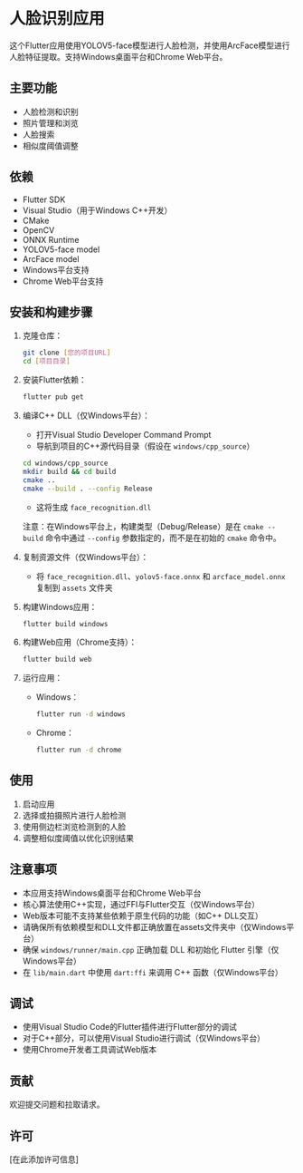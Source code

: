 # 人脸识别应用

这个Flutter应用使用YOLOV5-face模型进行人脸检测，并使用ArcFace模型进行人脸特征提取。支持Windows桌面平台和Chrome Web平台。

## 主要功能

- 人脸检测和识别
- 照片管理和浏览
- 人脸搜索
- 相似度阈值调整

## 依赖

- Flutter SDK
- Visual Studio（用于Windows C++开发）
- CMake
- OpenCV
- ONNX Runtime
- YOLOV5-face model
- ArcFace model
- Windows平台支持
- Chrome Web平台支持

## 安装和构建步骤

1. 克隆仓库：
   ```bash
   git clone [您的项目URL]
   cd [项目目录]
   ```

2. 安装Flutter依赖：
   ```bash
   flutter pub get
   ```

3. 编译C++ DLL（仅Windows平台）：
   - 打开Visual Studio Developer Command Prompt
   - 导航到项目的C++源代码目录（假设在 `windows/cpp_source`）
   ```bash
   cd windows/cpp_source
   mkdir build && cd build
   cmake ..
   cmake --build . --config Release
   ```
   - 这将生成 `face_recognition.dll`

   注意：在Windows平台上，构建类型（Debug/Release）是在 `cmake --build` 命令中通过 `--config` 参数指定的，而不是在初始的 `cmake` 命令中。

4. 复制资源文件（仅Windows平台）：
   - 将 `face_recognition.dll`、`yolov5-face.onnx` 和 `arcface_model.onnx` 复制到 `assets` 文件夹

5. 构建Windows应用：
   ```bash
   flutter build windows
   ```

6. 构建Web应用（Chrome支持）：
   ```bash
   flutter build web
   ```

7. 运行应用：
   - Windows：
     ```bash
     flutter run -d windows
     ```
   - Chrome：
     ```bash
     flutter run -d chrome
     ```

## 使用

1. 启动应用
2. 选择或拍摄照片进行人脸检测
3. 使用侧边栏浏览检测到的人脸
4. 调整相似度阈值以优化识别结果

## 注意事项

- 本应用支持Windows桌面平台和Chrome Web平台
- 核心算法使用C++实现，通过FFI与Flutter交互（仅Windows平台）
- Web版本可能不支持某些依赖于原生代码的功能（如C++ DLL交互）
- 请确保所有依赖模型和DLL文件都正确放置在assets文件夹中（仅Windows平台）
- 确保 `windows/runner/main.cpp` 正确加载 DLL 和初始化 Flutter 引擎（仅Windows平台）
- 在 `lib/main.dart` 中使用 `dart:ffi` 来调用 C++ 函数（仅Windows平台）

## 调试

- 使用Visual Studio Code的Flutter插件进行Flutter部分的调试
- 对于C++部分，可以使用Visual Studio进行调试（仅Windows平台）
- 使用Chrome开发者工具调试Web版本

## 贡献

欢迎提交问题和拉取请求。

## 许可

[在此添加许可信息]